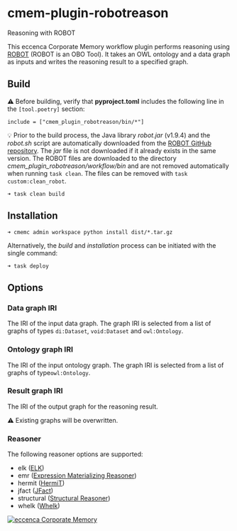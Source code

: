 # cmem-plugin-robotreason

Reasoning with ROBOT

This eccenca Corporate Memory workflow plugin performs reasoning using [ROBOT](http://robot.obolibrary.org/) (ROBOT is
an OBO Tool). It takes an OWL ontology and a data  graph as inputs and writes the reasoning result to a specified graph.

## Build

:warning: Before building, verify that **pyproject.toml** includes the following line in the `[tool.poetry]` section:
```
include = ["cmem_plugin_robotreason/bin/*"]
```


:bulb: Prior to the build process, the Java library _robot.jar_ (v1.9.4) and the _robot.sh_ script are automatically
downloaded from the [ROBOT GitHub repository](https://github.com/ontodev/robot). The _jar_ file is not downloaded if it
already exists in the same version. The ROBOT files are downloaded to the directory 
_cmem_plugin_robotreason/workflow/bin_ and are not removed automatically when running `task clean`. The files can be
removed with `task custom:clean_robot`.

```
➜ task clean build
```

## Installation

```
➜ cmemc admin workspace python install dist/*.tar.gz
```

Alternatively, the _build_ and _installation_ process can be initiated with the single command:

```
➜ task deploy
```

## Options

### Data graph IRI

The IRI of the input data graph. The graph IRI is selected from a list of graphs of types `di:Dataset`, `void:Dataset`
and `owl:Ontology`.

### Ontology graph IRI

The IRI of the input ontology graph. The graph IRI is selected from a list of graphs of type`owl:Ontology`.

### Result graph IRI

The IRI of the output graph for the reasoning result.

:warning: Existing graphs will be overwritten.


### Reasoner

The following reasoner options are supported: 
- elk ([ELK](https://code.google.com/p/elk-reasoner/))
- emr ([Expression Materializing Reasoner](http://static.javadoc.io/org.geneontology/expression-materializing-reasoner/0.1.3/org/geneontology/reasoner/ExpressionMaterializingReasoner.html))
- hermit ([HermiT](http://www.hermit-reasoner.com/))
- jfact ([JFact](http://jfact.sourceforge.net/))
- structural ([Structural Reasoner](http://owlcs.github.io/owlapi/apidocs_4/org/semanticweb/owlapi/reasoner/structural/StructuralReasoner.html))
- whelk ([Whelk](https://github.com/balhoff/whelk))



[![eccenca Corporate Memory](https://img.shields.io/badge/eccenca-Corporate%20Memory-orange)](https://documentation.eccenca.com)   

